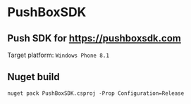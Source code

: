 # PushBoxSDK

## Push SDK for https://pushboxsdk.com

Target platform: `Windows Phone 8.1`

## Nuget build

```dos
nuget pack PushBoxSDK.csproj -Prop Configuration=Release
```

